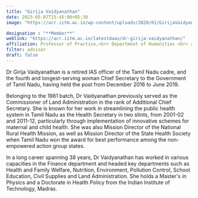 ```yaml
---
title: "Girija Vaidyanathan"
date: 2023-05-07T15:45:00+05:30
image: "https://acr.iitm.ac.in/wp-content/uploads/2020/01/GirijaVaidyanathan.jpg"

designation : "**Member**"
weblink: "https://acr.iitm.ac.in/latestdaas/dr-girija-vaidyanathan/"
affiliation: Professor of Practice,<br> Department of Humanities <br> and Social Sciences, IIT Madras
filter: advisor
draft: false
---
```

Dr Girija Vaidyanathan is a retired IAS officer of the Tamil Nadu cadre, and the fourth and longest-serving woman Chief Secretary to the Government of Tamil Nadu, having held the post from December 2016 to June 2019.

Belonging to the 1981 batch, Dr Vaidyanathan previously served as the Commissioner of Land Administration in the rank of Additional Chief Secretary. She is known for her work in streamlining the public health system in Tamil Nadu as the Health Secretary in two stints, from 2001-02 and 2011-12, particularly through implementation of innovative schemes for maternal and child health. She was also Mission Director of the National Rural Health Mission, as well as Mission Director of the State Health Society when Tamil Nadu won the award for best performance among the non-empowered action group states.

In a long career spanning 38 years, Dr Vaidyanathan has worked in various capacities in the Finance department and headed key departments such as Health and Family Welfare, Nutrition, Environment, Pollution Control, School Education, Civil Supplies and Land Administration. She holds a Master's in Physics and a Doctorate in Health Policy from the Indian Institute of Technology, Madras.